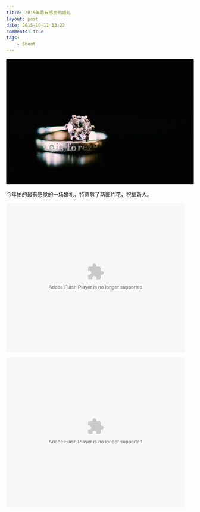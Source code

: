 ```yaml
--- 
title: 2015年最有感觉的婚礼
layout: post
date: 2015-10-11 13:22
comments: true
tags: 
    - Shoot
---
```

![](/img/2015/10-11/1.jpg)

今年拍的最有感觉的一场婚礼，特意剪了两部片花，祝福新人。

<embed src="http://static.video.qq.com/TPout.swf?vid=e01694rhqyu&auto=0" allowFullScreen="true" quality="high" width="480" height="400" align="middle" allowScriptAccess="always" type="application/x-shockwave-flash"></embed>

<embed src="http://static.video.qq.com/TPout.swf?vid=j01728skwhx&auto=0" allowFullScreen="true" quality="high" width="480" height="400" align="middle" allowScriptAccess="always" type="application/x-shockwave-flash"></embed>


